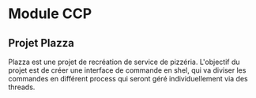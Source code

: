 # Module CCP

## Projet Plazza

Plazza est une projet de recréation de service de pizzéria. L'objectif du projet est de créer une interface de commande en shel, qui va diviser les commandes en différent process qui seront géré individuellement via des threads.
